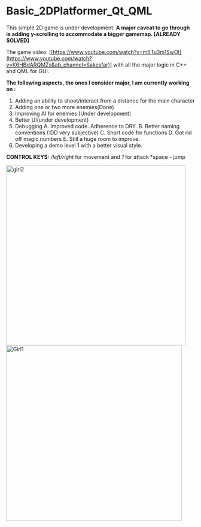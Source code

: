 # Basic_2DPlatformer_Qt_QML
This simple 2D game is under development.
**A major caveat to go through is adding y-scrolling to accommodate a bigger gamemap. [ALREADY SOLVED]**

The game video: [[https://www.youtube.com/watch?v=m6Tu3m1SwOI](https://www.youtube.com/watch?v=K6HBdARQMZs&ab_channel=Sakesfar)]
with all the major logic in C++ and QML for GUI.

**The following aspects, the ones I consider major, I am currently working on :**
1. Adding an ability to shoot/interact from a distance for the main character
2. Adding one or two more enemies(Done)
3. Improving AI for enemies (Under development)
4. Better UI(under development)
6. Debugging
   A. Improved code. Adherence to DRY.
   B. Better naming conventions (:DD very subjective)
   C. Short code for functions
   D. Got rid off magic numbers
   E. Still a huge room to improve.
8. Developing a demo level 1 with a better visual style.
   

**CONTROL KEYS:**
*/left/right* for movement and *1* for attack
*space - jump 


<img width="480" alt="girl2" src="https://github.com/sakesfar/Basic_2DPlatformer_Qt_QML/assets/121855106/42005aca-5fa9-4deb-b9cd-916fd60d1794">
<img width="469" alt="Girl1" src="https://github.com/sakesfar/Basic_2DPlatformer_Qt_QML/assets/121855106/6ead4f5b-0478-4e1a-be4d-0632df7f44c2">

